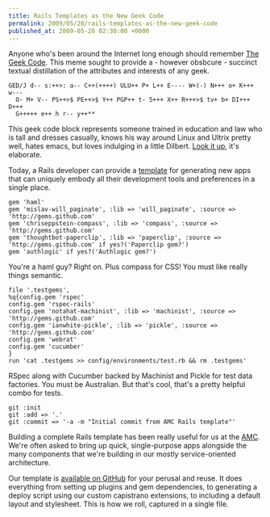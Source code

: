 ```yaml
---
title: Rails Templates as the New Geek Code
permalink: 2009/05/20/rails-templates-as-the-new-geek-code
published_at: 2009-05-20 02:30:00 +0000
---
```


Anyone who's been around the Internet long enough should remember [The Geek Code](http://www.geekcode.com/). This meme sought to provide a - however obsbcure - succinct textual distillation of the attributes and interests of any geek.

```
GED/J d-- s:++>: a-- C++(++++) ULU++ P+ L++ E---- W+(-) N+++ o+ K+++ w---
  O- M+ V-- PS++>$ PE++>$ Y++ PGP++ t- 5+++ X++ R+++>$ tv+ b+ DI+++ D+++
  G+++++ e++ h r-- y++**
```

This geek code block represents someone trained in education and law who is tall and dresses casually, knows his way around Linux and Ultrix pretty well, hates emacs, but loves indulging in a little Dilbert. [Look it up](http://www.geekcode.com/geek.html), it's elaborate.

Today, a Rails developer can provide a [template](http://m.onkey.org/2008/12/4/rails-templates) for generating new apps that can uniquely embody all their development tools and preferences in a single place.

```
gem 'haml'
gem 'mislav-will_paginate', :lib => 'will_paginate', :source => 'http://gems.github.com'
gem 'chriseppstein-compass', :lib => 'compass', :source => 'http://gems.github.com'
gem 'thoughtbot-paperclip', :lib => 'paperclip', :source => 'http://gems.github.com' if yes?('Paperclip gem?')
gem 'authlogic' if yes?('Authlogic gem?')
```

You're a haml guy? Right on. Plus compass for CSS! You must like really things semantic.

```
file '.testgems',
%q{config.gem 'rspec'
config.gem 'rspec-rails'
config.gem 'notahat-machinist', :lib => 'machinist', :source => 'http://gems.github.com'
config.gem 'ianwhite-pickle', :lib => 'pickle', :source => 'http://gems.github.com'
config.gem 'webrat'
config.gem 'cucumber'
}
run 'cat .testgems >> config/environments/test.rb && rm .testgems'
```

RSpec along with Cucumber backed by Machinist and Pickle for test data factories. You must be Australian. But that's cool, that's a pretty helpful combo for tests.

```
git :init
git :add => '.'
git :commit => '-a -m "Initial commit from AMC Rails template"'
```

Building a complete Rails template has been really useful for us at the [AMC](http://www.amc.org.au/). We're often asked to bring up quick, single-purpose apps alongside the many components that we're building in our mostly service-oriented architecture.

Our template is [available on GitHub](http://github.com/timriley/amc-rails-template) for your perusal and reuse. It does everything from setting up plugins and gem dependencies, to generating a deploy script using our custom capistrano extensions, to including a default layout and stylesheet. This is how we roll, captured in a single file.

